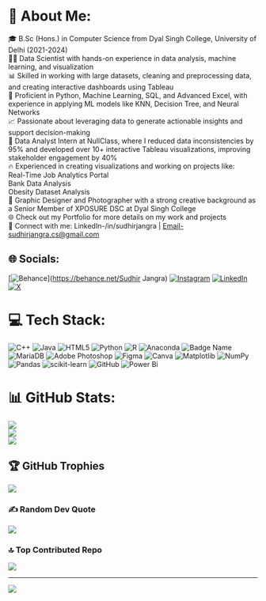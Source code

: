 # 💫 About Me:
🎓 B.Sc (Hons.) in Computer Science from Dyal Singh College, University of Delhi (2021-2024)<br>🧑‍💻 Data Scientist with hands-on experience in data analysis, machine learning, and visualization<br>📊 Skilled in working with large datasets, cleaning and preprocessing data, and creating interactive dashboards using Tableau<br>🔧 Proficient in Python, Machine Learning, SQL, and Advanced Excel, with experience in applying ML models like KNN, Decision Tree, and Neural Networks<br>📈 Passionate about leveraging data to generate actionable insights and support decision-making<br>💼 Data Analyst Intern at NullClass, where I reduced data inconsistencies by 95% and developed over 10+ interactive Tableau visualizations, improving stakeholder engagement by 40%<br>🔥 Experienced in creating visualizations and working on projects like:<br>Real-Time Job Analytics Portal<br>Bank Data Analysis<br>Obesity Dataset Analysis<br>🎨 Graphic Designer and Photographer with a strong creative background as a Senior Member of XPOSURE DSC at Dyal Singh College<br>🌐 Check out my Portfolio for more details on my work and projects<br>🔗 Connect with me: LinkedIn-/in/sudhirjangra | Email-sudhirjangra.cs@gmail.com<br>


## 🌐 Socials:
[![Behance](https://img.shields.io/badge/Behance-1769ff?logo=behance&logoColor=white)](https://behance.net/Sudhir Jangra) [![Instagram](https://img.shields.io/badge/Instagram-%23E4405F.svg?logo=Instagram&logoColor=white)](https://instagram.com/sudhirjangra_) [![LinkedIn](https://img.shields.io/badge/LinkedIn-%230077B5.svg?logo=linkedin&logoColor=white)](https://linkedin.com/in//in/sudhirjangra) [![X](https://img.shields.io/badge/X-black.svg?logo=X&logoColor=white)](https://x.com/@sudhirjangra708) 

# 💻 Tech Stack:
![C++](https://img.shields.io/badge/c++-%2300599C.svg?style=flat&logo=c%2B%2B&logoColor=white) ![Java](https://img.shields.io/badge/java-%23ED8B00.svg?style=flat&logo=openjdk&logoColor=white) ![HTML5](https://img.shields.io/badge/html5-%23E34F26.svg?style=flat&logo=html5&logoColor=white) ![Python](https://img.shields.io/badge/python-3670A0?style=flat&logo=python&logoColor=ffdd54) ![R](https://img.shields.io/badge/r-%23276DC3.svg?style=flat&logo=r&logoColor=white) ![Anaconda](https://img.shields.io/badge/Anaconda-%2344A833.svg?style=flat&logo=anaconda&logoColor=white) ![Badge Name](https://img.shields.io/badge/tRPC-%232596BE.svg?style=flat&logo=tRPC&logoColor=white) ![MariaDB](https://img.shields.io/badge/MariaDB-003545?style=flat&logo=mariadb&logoColor=white) ![Adobe Photoshop](https://img.shields.io/badge/adobe%20photoshop-%2331A8FF.svg?style=flat&logo=adobe%20photoshop&logoColor=white) ![Figma](https://img.shields.io/badge/figma-%23F24E1E.svg?style=flat&logo=figma&logoColor=white) ![Canva](https://img.shields.io/badge/Canva-%2300C4CC.svg?style=flat&logo=Canva&logoColor=white) ![Matplotlib](https://img.shields.io/badge/Matplotlib-%23ffffff.svg?style=flat&logo=Matplotlib&logoColor=black) ![NumPy](https://img.shields.io/badge/numpy-%23013243.svg?style=flat&logo=numpy&logoColor=white) ![Pandas](https://img.shields.io/badge/pandas-%23150458.svg?style=flat&logo=pandas&logoColor=white) ![scikit-learn](https://img.shields.io/badge/scikit--learn-%23F7931E.svg?style=flat&logo=scikit-learn&logoColor=white) ![GitHub](https://img.shields.io/badge/github-%23121011.svg?style=flat&logo=github&logoColor=white) ![Power Bi](https://img.shields.io/badge/power_bi-F2C811?style=flat&logo=powerbi&logoColor=black)
# 📊 GitHub Stats:
![](https://github-readme-stats.vercel.app/api?username=sudhirjangra&theme=dark&hide_border=false&include_all_commits=false&count_private=false)<br/>
![](https://github-readme-streak-stats.herokuapp.com/?user=sudhirjangra&theme=dark&hide_border=false)<br/>
![](https://github-readme-stats.vercel.app/api/top-langs/?username=sudhirjangra&theme=dark&hide_border=false&include_all_commits=false&count_private=false&layout=compact)

## 🏆 GitHub Trophies
![](https://github-profile-trophy.vercel.app/?username=sudhirjangra&theme=radical&no-frame=false&no-bg=true&margin-w=4)

### ✍️ Random Dev Quote
![](https://quotes-github-readme.vercel.app/api?type=horizontal&theme=dark)

### 🔝 Top Contributed Repo
![](https://github-contributor-stats.vercel.app/api?username=sudhirjangra&limit=5&theme=dark&combine_all_yearly_contributions=true)

---
[![](https://visitcount.itsvg.in/api?id=sudhirjangra&icon=0&color=3)](https://visitcount.itsvg.in)

<!-- Proudly created with GPRM ( https://gprm.itsvg.in ) -->